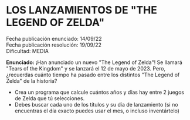 # LOS LANZAMIENTOS DE "THE LEGEND OF ZELDA"
  
Fecha publicación enunciado: 14/09/22\
Fecha publicación resolución: 19/09/22\
Dificultad: MEDIA

**Enunciado:** ¡Han anunciado un nuevo "The Legend of Zelda"! Se llamará "Tears of the Kingdom" y se lanzará el 12 de mayo de 2023. Pero, ¿recuerdas cuánto tiempo ha pasado entre los distintos "The Legend of Zelda" de la historia?

* Crea un programa que calcule cuántos años y días hay entre 2 juegos de Zelda que tú selecciones.
* Debes buscar cada uno de los títulos y su día de lanzamiento (si no encuentras el día exacto
  puedes usar el mes, o incluso inventártelo)
  